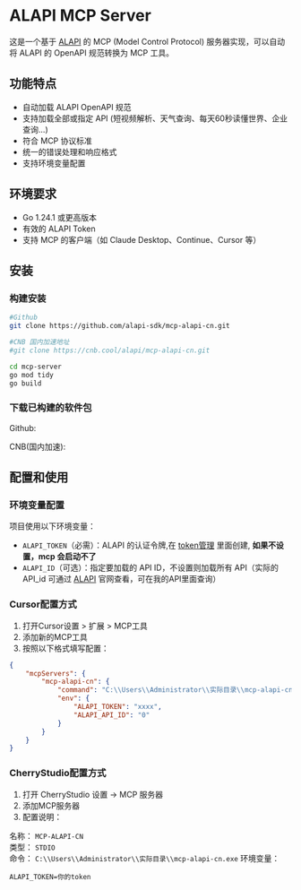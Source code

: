 # ALAPI MCP Server

这是一个基于 [ALAPI](https://www.alapi.cn) 的 MCP (Model Control Protocol) 服务器实现，可以自动将 ALAPI 的 OpenAPI 规范转换为 MCP 工具。

## 功能特点

- 自动加载 ALAPI OpenAPI 规范
- 支持加载全部或指定 API (短视频解析、天气查询、每天60秒读懂世界、企业查询...)
- 符合 MCP 协议标准
- 统一的错误处理和响应格式
- 支持环境变量配置

## 环境要求

- Go 1.24.1 或更高版本
- 有效的 ALAPI Token
- 支持 MCP 的客户端（如 Claude Desktop、Continue、Cursor 等）

## 安装

### 构建安装
```bash
#Github
git clone https://github.com/alapi-sdk/mcp-alapi-cn.git

#CNB 国内加速地址
#git clone https://cnb.cool/alapi/mcp-alapi-cn.git

cd mcp-server
go mod tidy
go build
```

### 下载已构建的软件包

Github:

CNB(国内加速): 



## 配置和使用

### 环境变量配置

项目使用以下环境变量：

- `ALAPI_TOKEN`（必需）：ALAPI 的认证令牌,在 [token管理](https://www.alapi.cn/dashboard/data/token) 里面创建, **如果不设置，mcp 会启动不了**
- `ALAPI_ID`（可选）：指定要加载的 API ID，不设置则加载所有 API（实际的API_id 可通过 [ALAPI](https://www.alapi.cn)  官网查看，可在我的API里面查询）




### Cursor配置方式

1. 打开Cursor设置 > 扩展 > MCP工具
2. 添加新的MCP工具
3. 按照以下格式填写配置：

```json
{
    "mcpServers": {
        "mcp-alapi-cn": {
            "command": "C:\\Users\\Administrator\\实际目录\\mcp-alapi-cn.exe",
            "env": {
                "ALAPI_TOKEN": "xxxx",
                "ALAPI_API_ID": "0"
            }
        }
    }
}
```

### CherryStudio配置方式
1. 打开 CherryStudio 设置 -> MCP 服务器 
2. 添加MCP服务器
3. 配置说明：

名称： `MCP-ALAPI-CN`  
类型： `STDIO`    
命令： `C:\\Users\\Administrator\\实际目录\\mcp-alapi-cn.exe`
环境变量：
```
ALAPI_TOKEN=你的token
```
